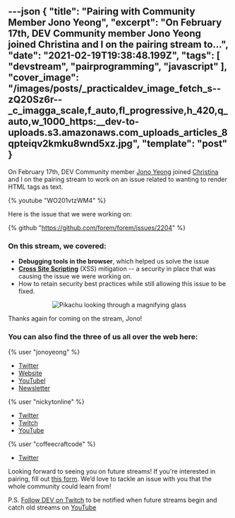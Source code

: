 ---json
{
  "title": "Pairing with Community Member Jono Yeong",
  "excerpt": "On February 17th, DEV Community member Jono Yeong joined Christina and I on the pairing stream to...",
  "date": "2021-02-19T19:38:48.199Z",
  "tags": [
    "devstream",
    "pairprogramming",
    "javascript"
  ],
  "cover_image": "/images/posts/_practicaldev_image_fetch_s--zQ20Sz6r--_c_imagga_scale,f_auto,fl_progressive,h_420,q_auto,w_1000_https:__dev-to-uploads.s3.amazonaws.com_uploads_articles_8qpteiqv2kmku8wnd5xz.jpg",
  "template": "post"
}
---
On <time datetime="2021-02-17">February 17th</time>, DEV Community member [Jono Yeong](https://dev.to/jonoyeong) joined [Christina](https://dev.to/coffeecraftcode) and I on the pairing stream to work on an issue related to wanting to render HTML tags as text.

{% youtube "WO201vtzWM4" %}

Here is the issue that we were working on:

{% github "https://github.com/forem/forem/issues/2204" %}

### On this stream, we covered:

* **Debugging tools in the browser**, which helped us solve the issue
* **[Cross Site Scripting](https://owasp.org/www-community/attacks/xss/)** (XSS) mitigation -- a security in place that was causing the issue we were working on.
* How to retain security best practices while still allowing this issue to be fixed.

<center>

![Pikachu looking through a magnifying glass](https://media.giphy.com/media/42wQXwITfQbDGKqUP7/giphy.gif)

</center>

Thanks again for coming on the stream, Jono!

### You can also find the three of us all over the web here:

{% user "jonoyeong" %}
* [Twitter](https://twitter.com/JonoYeong)
* [Website](https://www.jonathanyeong.com/)
* [YouTubel](https://www.youtube.com/channel/UClb6km0HLkGUOEjHlp5WdPA0)
* [Newsletter](https://newsletter.jonathanyeong.com/)


{% user "nickytonline" %}
* [Twitter](https://twitter.com/nickytonline)
* [Twitch](https://www.twitch.tv/nickytonline)
* [YouTube](https://iamdeveloper.com/youtube)



{% user "coffeecraftcode" %}
* [Twitter](https://twitter.com/coffeecraftcode)

Looking forward to seeing you on future streams! If you're interested in pairing, fill out [this form](https://iamdeveloper.com/pair). We’d love to tackle an issue with you that the whole community could learn from!

P.S. [Follow DEV on Twitch](https://twitch.tv/thepracticaldev) to be notified when future streams begin and catch old streams on [YouTube](https://www.youtube.com/c/thepracticaldevteam)

